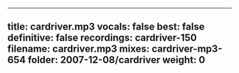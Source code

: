 
---
title: cardriver.mp3
vocals: false
best: false
definitive: false
recordings: cardriver-150
filename: cardriver.mp3
mixes: cardriver-mp3-654
folder: 2007-12-08/cardriver
weight: 0
---
